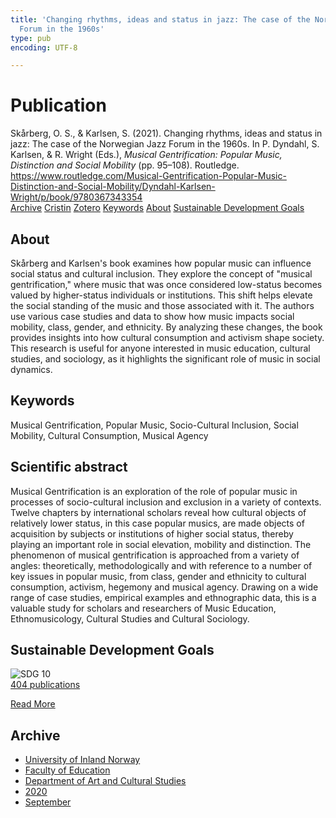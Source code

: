 ```yaml
---
title: 'Changing rhythms, ideas and status in jazz: The case of the Norwegian Jazz
  Forum in the 1960s'
type: pub
encoding: UTF-8

---
```

<h1>Publication</h1>
<article id="csl-bib-container-KZ4KNIIX" class="csl-bib-container">
  <div class="csl-bib-body"> <div class="csl-entry">Skårberg, O. S., &#38; Karlsen, S. (2021). Changing rhythms, ideas and status in jazz: The case of the Norwegian Jazz Forum in the 1960s. In P. Dyndahl, S. Karlsen, &#38; R. Wright (Eds.), <i>Musical Gentrification: Popular Music, Distinction and Social Mobility</i> (pp. 95–108). Routledge. <a href="https://www.routledge.com/Musical-Gentrification-Popular-Music-Distinction-and-Social-Mobility/Dyndahl-Karlsen-Wright/p/book/9780367343354">https://www.routledge.com/Musical-Gentrification-Popular-Music-Distinction-and-Social-Mobility/Dyndahl-Karlsen-Wright/p/book/9780367343354</a></div> </div>
  <div class="csl-bib-buttons">
    <a href="#taxonomy-article-KZ4KNIIX" alt="archive" class="csl-bib-button">Archive</a>
    <a href="https://app.cristin.no/results/show.jsf?id=1827948" alt="Cristin" class="csl-bib-button">Cristin</a>
    <a href="http://zotero.org/groups/5881554/items/KZ4KNIIX" alt="Zotero" class="csl-bib-button">Zotero</a>
    <a href="#keywords-article-KZ4KNIIX" alt="keywords" class="csl-bib-button">Keywords</a>
    <a href="#about-article-KZ4KNIIX" alt="about_pub" class="csl-bib-button">About</a>
    <a href="#sdg-article-KZ4KNIIX" alt="sdg" class="csl-bib-button">Sustainable Development Goals</a>
  </div>
  <div id="csl-bib-meta-container-KZ4KNIIX"></div>
</article>
<div id="csl-bib-meta-KZ4KNIIX" class="csl-bib-meta">
  <article id="about-article-KZ4KNIIX" class="about_pub-article">
    <h1>About</h1>
    Skårberg and Karlsen's book examines how popular music can influence social status and cultural inclusion. They explore the concept of "musical gentrification," where music that was once considered low-status becomes valued by higher-status individuals or institutions. This shift helps elevate the social standing of the music and those associated with it. The authors use various case studies and data to show how music impacts social mobility, class, gender, and ethnicity. By analyzing these changes, the book provides insights into how cultural consumption and activism shape society. This research is useful for anyone interested in music education, cultural studies, and sociology, as it highlights the significant role of music in social dynamics.
  </article>
  <article id="keywords-article-KZ4KNIIX" class="keywords-article">
    <h1>Keywords</h1>
    Musical Gentrification, Popular Music, Socio-Cultural Inclusion, Social Mobility, Cultural Consumption, Musical Agency
  </article>
  <article id="abstract-article-KZ4KNIIX" class="abstract-article">
    <h1>Scientific abstract</h1>
    Musical Gentrification is an exploration of the role of popular music in processes of socio-cultural inclusion and exclusion in a variety of contexts. Twelve chapters by international scholars reveal how cultural objects of relatively lower status, in this case popular musics, are made objects of acquisition by subjects or institutions of higher social status, thereby playing an important role in social elevation, mobility and distinction. The phenomenon of musical gentrification is approached from a variety of angles: theoretically, methodologically and with reference to a number of key issues in popular music, from class, gender and ethnicity to cultural consumption, activism, hegemony and musical agency. Drawing on a wide range of case studies, empirical examples and ethnographic data, this is a valuable study for scholars and researchers of Music Education, Ethnomusicology, Cultural Studies and Cultural Sociology.
  </article>
  <article id="sdg-article-KZ4KNIIX" class="sdg-article">
    <h1>Sustainable Development Goals</h1>
    <div class="sdg-container"><div id="sdg10" class="sdg">
        <img src="{{< params subfolder >}}images/sdg/sdg10_en.png" class="image" alt="SDG 10">
        <div class="sdg-overlay">
          <a href="/en/archive/?key=?sdg=10#archive" class="sdg-publication-count"><span>404</span> publications</a>
          <p><a href="https://sdgs.un.org/goals/goal10" class="sdg-read-more">Read More</a></p>
        </div>
      </div></div>
  </article>
  <article id="taxonomy-article-KZ4KNIIX" class="taxonomy-article">
    <h1>Archive</h1>
    <ul>
      <li>
        <a href="/en/archive/?key=3DCRN523">University of Inland Norway</a>
      </li>
      <li>
        <a href="/en/archive/?key=WYNZA47F">Faculty of Education</a>
      </li>
      <li>
        <a href="/en/archive/?key=VBB2T4VJ">Department of Art and Cultural Studies</a>
      </li>
      <li>
        <a href="/en/archive/?key=DBTIKNMP">2020</a>
      </li>
      <li>
        <a href="/en/archive/?key=765RKKS4">September</a>
      </li>
    </ul>
  </article>
</div>
